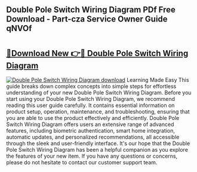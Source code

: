 ## Double Pole Switch Wiring Diagram PDf Free Download - Part-cza Service Owner Guide qNVOf

# <h2><a href="http://dfmdhv.blite.top/?on=Double+Pole+Switch+Wiring+Diagram">🔗Download New 👉🔴 Double Pole Switch Wiring Diagram</a></h2>

[![Double Pole Switch Wiring Diagram download](https://i.imgur.com/lujVjoI.png)](http://dfmdhv.blite.top/?on=Double+Pole+Switch+Wiring+Diagram)
Learning Made Easy This guide breaks down complex concepts into simple steps for effortless understanding of your new Double Pole Switch Wiring Diagram. Before you start using your Double Pole Switch Wiring Diagram, we recommend reading this user guide carefully. It contains essential information on product setup, operation, maintenance, and troubleshooting, ensuring that you are able to use the product effectively and efficiently. Double Pole Switch Wiring Diagram offers users an extensive range of advanced features, including biometric authentication, smart home integration, automatic updates, and personalized recommendations, all accessible through the sleek and user-friendly interface. It's our hope that the Double Pole Switch Wiring Diagram has been a helpful companion as you explore the features of your new item. If you have any questions or concerns, please do not hesitate to contact our customer support team.
